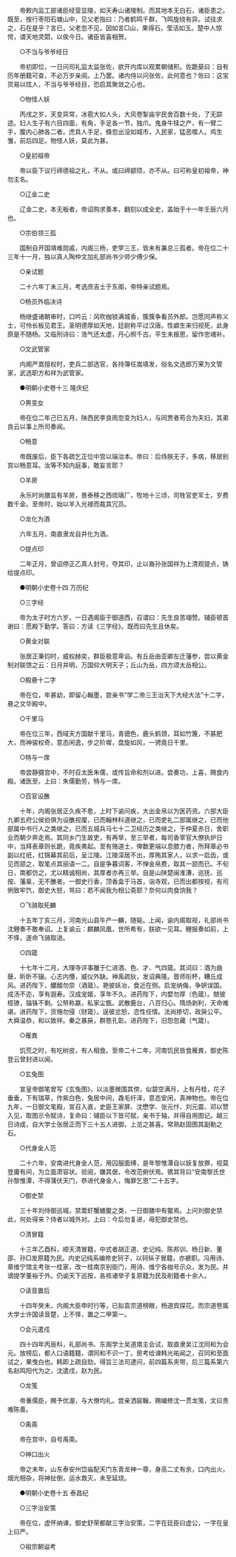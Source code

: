 <!-- { "loadSidebar": true } -->
　　帝敕内监工部诸臣经营显陵，如天寿山诸陵制。而其地本无白石，诸臣患之。既至，按行枣阳石塘山中，见父老指曰：乃者鹤鸣千群，飞鸣旋绕有异。试往求之，石在是乎？言已，父老忽不见，因如言□山，果得石，莹洁如玉。楚中人惊愕，谓天地灵閟，以俟今日。诸臣皆喜相贺。 

　　○不当与爷爷经日 

　　帝初即位，一日问司礼监太监张佐，欲开内库以观累朝储积。佐跪葵曰：自有历年册籍可查，不必万岁亲阅。上乃罢。诸内侍以问张佐，此何意也？佐曰：这宝货易以炫人，不当与爷爷经目，恐启其聚敛之心也。 

　　○物怪人妖 

　　丙戌之岁，天变异常，冰雹大如人头，大风卷掣庙宇民舍百数十处，了无踪迹。妇人生子有六目四面，有角，手足各一节，独爪。鬼身牛犊之产，有一臂二手，腹内心肺各二者。虎具人手足，倏忽出没如城市，入民家，猛恶噬人。鸡生雏，前后四足。物怪人妖，莫此为甚。 

　　○皇初祖帝 

　　帝以臣下议行禘德祖之礼，不从。或曰禘颛顼，亦不从。曰可称皇初祖帝，神勿主名。 

　　○辽金二史 

　　辽金二史，本无板者，帝诏购求善本，翻刻以成全史，盖始于十一年壬辰六月也。 

　　○宗伯领三孤 

　　国制自开国靖难勋戚，内阁三杨，吏宰三王，皆未有兼总三孤者。帝在位二十三年十一月，独以真人陶仲文加礼部尚书少师少傅少保。 

　　○亲试题 

　　二十六年丁未三月，考选庶吉士于东阁，帝特亲试题焉。 

　　○杨员外临决诗 

　　杨继盛诸朝审时，口吟云：风吹枷锁满城香，簇簇争看员外郎。岂愿同声称义士，可怜长板见君王。圣明德厚如天地，廷尉称平过汉唐。性癖生来归视死，此身原是不随杨。又临刑诗曰：浩气还太虚，丹心照千古。平生未报恩，留作忠魂补。 

　　○文武管家 

　　内阁严嵩擅权时，吏兵二部选官，各持簿任嵩填发，俗名文选郎万宷为文管家，武选职方和祥为武管家。 

　　●明朝小史卷十三 隆庆纪 

　　○男变女 

　　帝在位二年己巳五月，陕西民李良雨忽变为妇人，与同贾者苟合为夫妇，其弟良云以事上所司奏闻。 

　　○畅意 

　　帝既废后，臣下各疏乞正位中宫以端治本。帝曰：后侍朕无子，多病，移居别宫以畅意耳。汝等不知内庭事，敢妄言耶？ 

　　○羊房 

　　永乐时尚膳监有羊房，景泰移之西琉璃厂，牧地十三顷，司牲官吏军士，岁费数千金。至帝时，始以羊入光禄而裁其冗员。 

　　○龙化为酒 

　　六年五月，南直隶龙自井化为酒。 

　　○提点印 

　　二年正月，曾诏停正乙真人封号，夺其印，止以裔孙张国祥为上清观提点，铸给提点印。 

　　●明朝小史卷十四 万历纪 

　　○三字经 

　　帝为太子时方六岁，一日遇阁臣于御道西，召谓曰：先生良苦翊赞。辅臣顿首谢曰：愿殿下勤学。答曰：方读《三字经》。既而曰先生且休矣。 

　　○黄金对联 

　　张居正秉钧时，威权赫奕，群臣极意卑谄。有丘岳由亚卿左迁藩参，尝以黄金制对联馈之云：日月并明，万国仰大明天子；丘山为岳，四方颂太岳相公。 

　　○殿悬十二字 

　　帝在位，年甚幼，即留心翰墨，尝亲书“学二帝三王治天下大经大法”十二字，悬之文华殿中。 

　　○千里马 

　　帝在位三年，西域天方国献千里马，青骢色，鹿头鹤颈，耳如竹篾，不甚肥大，而神骏权奇，意态闲逸，步之阶墀，盘旋如风，一骋竟日千里。 

　　○特与一席 

　　帝尝静摄宫中，不时召太医朱儒，或传旨命和剂以进。尝奏功，上喜，赐食内殿。诸医至，上曰：朱儒勤劳，特与一席。 

　　○百官设醮 

　　十年，内阁张居正久疾不愈，上时下谕问疾，大出金帛以为医药资。六部大臣九卿五府公侯伯俱为设醮视厘，已而翰林科道继之，已而吏礼二部属继之，已而他部属中书行人之类继之，已而五城兵马七十二卫经历之类继之，于仲夏赤日，舍职业而朝夕奔走焉。其同乡门生故吏，有再举，至三举者，每司香宰官大僚执炉日中，当拜表章则长跪，竟疾弗起。至有赂道士，俾数更端以息膝力者，所拜章必书副以红纸，红锦幕其前后，呈江陵。江陵深居不出，厚贿其家人，以求一启齿，或见而颔之，取笔点其丽语一二。自是争暮词客，不惮金帛费，取其一颔而已。不旬日，南都仿之，尤以精诚相尚，其厚者亦再三举。自是山陕楚闽淮漕，巡抚、巡按、藩臬，无不醮者。一御史行香，顶香盒于马首，诣寺观，已而出都按视，有司例致牢饩，御史大怒，骂曰：若不闻我为相公斋耶？奈何以肉食饷我？ 

　　○飞骑取死麟 

　　十五年丁亥三月，河南光山县牛产一麟，随毙。上闻，谕内阁取视，礼部尚书沈鲤奏不敢奉诏。上复谕云：麒麟凤凰，世所希有，朕欲一见耳。鲤报奏如前，上不怿，遂命飞骑取进。 

　　○四箴 

　　十七年十二月，大理寺评事雒于仁进酒、色、才、气四箴。其词曰：酒为曲蘖，昕昕不辍。心志内懵，威仪外缺。神禹疏狄，发诏典隆。晋师衔杯，糟丘成风。进药陛下，醲醑勿崇（酒箴）。艳彼妖冶，食近在侧。启宠纳侮，争妍误国。成汤不迩，享有遐寿。汉成宠姬，享年不久。进药陛下，内嬖勿厚（色箴）。兢彼桱镣，锱铢不剩。公帑称嬴，私家尘甑。武散鹿台，八百归心。隋炀剥利，天命难谌。进药陛下，货赂勿侵（财箴）。逞彼忿怒，恣性任情。法尚掺切，政戾公平。大舜温恭，和以致祥。秦之暴戾，群憝孔彰。进药陛下，旧怨忽藏（气箴）。 

　　○雁粪 

　　饥荒之时，有吃树皮，有人相食。至帝二十二年，河南饥民皆食雁粪，御史陈登云曾封进以闻。 

　　○玄兔图 

　　宣皇帝御笔曾写《玄兔图》，以淡墨微围其傍，似碧空满月，上有丹桂，花子垂垂，下有瑞草，作紫白色，兔居中间，毳毛纤泽，意态安闲，真神物也。帝在位九年，一日御文笔殿，宣召入直，史臣王家屏、沈懋学、张元忭、刘元震、邓以赞入见，取图示令赋诗，复命曰：辅臣以下皆可赋，亲书于轴，并得自用图记。越三日诗成，自大学士张居正而下三十五人进御，上览之甚喜。常熟赵固图其副勒之石。 

　　○代身金人范 

　　二十六年，安南进代身金人范，用囚服面缚，是年黎惟潭自以妖复放罪，视莫登庸有间，为立面肃容状。验阅，嫌其倨，令改范俯伏焉。镌其背曰“安南黎氏世孙黎惟潭，不得蒲伏天门，恭进代身金人，悔罪乞恩”二十五字。 

　　○御史禁 

　　三十年刘侍御巡城，禁鬻虾蟹蟮鳖之类，一日御膳中有鳖焉。上问刘御史禁此，何处得来？侍者以城外对。上曰：今后勿复进，毋犯御史禁也。 

　　○清冒籍 

　　十三年乙酉科，顺天清冒籍，中式者胡正道、史记纯、陈邦训、杨日新、董邵、孙□发原籍为民。内史记纯系编修史钶子，以钶纵子冒籍，亦褫职。冯用诗、章维宁馆主考张一桂家，改一桂南京别衙门，用诗、维宁各枷号示众，发为民。并谪提学董裕于外。仍谕天下巡按，各核诸举子复原籍为民及削籍者十余人。 

　　○读音置后 

　　十四年癸未，内阁大臣申时行等，已拟袁宗道榜眼，杨道宾探花。而宗道卷属大学士许国读音楚，上不怿，置之二甲第一。 

　　○会元遣戍 

　　四十四年丙辰科，礼部尚书、东阁学士吴道南主会试，取直隶吴江沈同和为会元。放榜后，都人口语籍籍，谓同和不识一丁。房考给谏韩光祐闻之，召同和至面试之，果曳白也。韩即上疏自劾，得旨三法司逮问，前四篇系夹带，后三篇系第六名赵鸣阳代为之，沈遣戍，赵为民。 

　　○龙笺 

　　帝重儒臣，赐予优渥，与大僚均礼。尝亲洒宸翰，赐编修沈一贯龙笺，文曰责难陈善。 

　　○禹斋 

　　帝在宫中，自号禹斋。 

　　○神口出火 

　　帝之末年，山东泰安州岱庙配天门东青龙神一尊，身高二丈有余，口内出火，烟光相杂，将神扯倒，运水救灭，未至延烧。 

　　●明朝小史卷十五 泰昌纪 

　　○三字治安策 

　　帝在位，虚怀纳谏，御史舒荣都献三字治安策，二字在廷臣曰虚公，一字在皇上曰严。 

　　○祖宗朝谥考 

